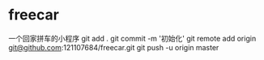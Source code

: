 # freecar
一个回家拼车的小程序
git add .
git commit -m '初始化'
git remote add origin git@github.com:121107684/freecar.git
git push -u origin master
